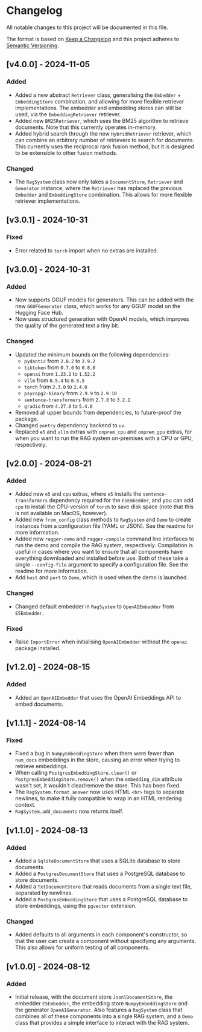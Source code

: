 # Changelog

All notable changes to this project will be documented in this file.

The format is based on [Keep a Changelog](http://keepachangelog.com/en/1.0.0/)
and this project adheres to [Semantic Versioning](http://semver.org/spec/v2.0.0.html).


## [v4.0.0] - 2024-11-05
### Added
- Added a new abstract `Retriever` class, generalising the `Embedder` + `EmbeddingStore`
  combination, and allowing for more flexible retriever implementations. The embedder
  and embedding stores can still be used, via the `EmbeddingRetriever` retriever.
- Added new `BM25Retriever`, which uses the BM25 algorithm to retrieve documents. Note
  that this currently operates in-memory.
- Added hybrid search through the new `HybridRetriever` retriever, which can combine an
  arbitrary number of retrievers to search for documents. This currently uses the
  reciprocal rank fusion method, but it is designed to be extensible to other fusion
  methods.

### Changed
- The `RagSystem` class now only takes a `DocumentStore`, `Retriever` and `Generator`
  instance, where the `Retriever` has replaced the previous `Embedder` and
  `EmbeddingStore` combination. This allows for more flexible retriever implementations.


## [v3.0.1] - 2024-10-31
### Fixed
- Error related to `torch` import when no extras are installed.


## [v3.0.0] - 2024-10-31
### Added
- Now supports GGUF models for generators. This can be added with the new
  `GGUFGenerator` class, which works for any GGUF model on the Hugging Face Hub.
- Now uses structured generation with OpenAI models, which improves the quality of the
  generated text a tiny bit.

### Changed
- Updated the minimum bounds on the following dependencies:
	- `pydantic` from `2.8.2` to `2.9.2`
	- `tiktoken` from `0.7.0` to `0.8.0`
	- `openai` from `1.23.2` to `1.52.2`
	- `vllm` from `0.5.4` to `0.5.5`
	- `torch` from `2.3.0` to `2.4.0`
	- `psycopg2-binary` from `2.9.9` to `2.9.10`
	- `sentence-transformers` from `2.7.0` to `3.2.1`
	- `gradio` from `4.27.0` to `5.4.0`
- Removed all upper bounds from dependencies, to future-proof the package.
- Changed `poetry` dependency backend to `uv`.
- Replaced `e5` and `vllm` extras with `onprem_cpu` and `onprem_gpu` extras, for when
  you want to run the RAG system on-premises with a CPU or GPU, respectively.


## [v2.0.0] - 2024-08-21
### Added
- Added new `e5` and `cpu` extras, where `e5` installs the `sentence-transformers`
  dependency required for the `E5Embedder`, and you can add `cpu` to install the
  CPU-version of `torch` to save disk space (note that this is not available on MacOS,
  however).
- Added new `from_config` class methods to `RagSystem` and `Demo` to create instances
  from a configuration file (YAML or JSON). See the readme for more information.
- Added new `ragger-demo` and `ragger-compile` command line interfaces to run the demo
  and compile the RAG system, respectively. Compilation is useful in cases where you
  want to ensure that all components have everything downloaded and installed before
  use. Both of these take a single `--config-file` argument to specify a configuration
  file. See the readme for more information.
- Add `host` and `port` to `Demo`, which is used when the demo is launched.

### Changed
- Changed default embedder in `RagSystem` to `OpenAIEmbedder` from `E5Embedder`.

### Fixed
- Raise `ImportError` when initialising `OpenAIEmbedder` without the `openai` package
  installed.


## [v1.2.0] - 2024-08-15
### Added
- Added an `OpenAIEmbedder` that uses the OpenAI Embeddings API to embed documents.


## [v1.1.1] - 2024-08-14
### Fixed
- Fixed a bug in `NumpyEmbeddingStore` when there were fewer than `num_docs` embeddings
  in the store, causing an error when trying to retrieve embeddings.
- When calling `PostgresEmbeddingStore.clear()` or `PostgresEmbeddingStore.remove()`
  when the `embedding_dim` attribute wasn't set, it wouldn't clear/remove the store.
  This has been fixed.
- The `RagSystem.format_answer` now uses HTML `<br>` tags to separate newlines, to make
  it fully compatible to wrap in an HTML rendering context.
- `RagSystem.add_documents` now returns itself.


## [v1.1.0] - 2024-08-13
### Added
- Added a `SqliteDocumentStore` that uses a SQLite database to store documents.
- Added a `PostgresDocumentStore` that uses a PostgreSQL database to store documents.
- Added a `TxtDocumentStore` that reads documents from a single text file, separated by
  newlines.
- Added a `PostgresEmbeddingStore` that uses a PostgreSQL database to store embeddings,
  using the `pgvector` extension.

### Changed
- Added defaults to all arguments in each component's constructor, so that the
  user can create a component without specifying any arguments. This also allows for
  uniform testing of all components.


## [v1.0.0] - 2024-08-12
### Added
- Initial release, with the document store `JsonlDocumentStore`, the embedder
  `E5Embedder`, the embedding store `NumpyEmbeddingStore` and the generator
  `OpenAIGenerator`. Also features a `RagSystem` class that combines all of these
  components into a single RAG system, and a `Demo` class that provides a simple
  interface to interact with the RAG system.
